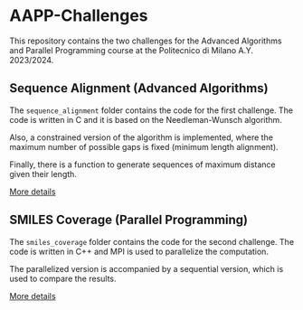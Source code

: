 # AAPP-Challenges

This repository contains the two challenges for the Advanced Algorithms and Parallel Programming course at the Politecnico di Milano A.Y. 2023/2024.

## Sequence Alignment (Advanced Algorithms)

The `sequence_alignment` folder contains the code for the first challenge. The code is written in C and it is based on the Needleman-Wunsch algorithm.

Also, a constrained version of the algorithm is implemented, where the maximum number of possible gaps is fixed (minimum length alignment).

Finally, there is a function to generate sequences of maximum distance given their length.

[More details](sequence_alignment/README.md)

## SMILES Coverage (Parallel Programming)

The `smiles_coverage` folder contains the code for the second challenge. The code is written in C++ and MPI is used to parallelize the computation.

The parallelized version is accompanied by a sequential version, which is used to compare the results.

[More details](smiles_coverage/README.md)
